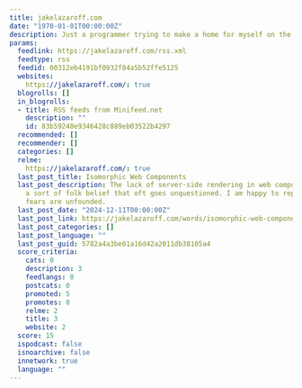 ```yaml
---
title: jakelazaroff.com
date: "1970-01-01T00:00:00Z"
description: Just a programmer trying to make a home for myself on the WWW.
params:
  feedlink: https://jakelazaroff.com/rss.xml
  feedtype: rss
  feedid: 00312eb4191bf0932f84a5b52ffe5125
  websites:
    https://jakelazaroff.com/: true
  blogrolls: []
  in_blogrolls:
  - title: RSS feeds from Minifeed.net
    description: ""
    id: 83b59248e9346428c889eb03522b4297
  recommended: []
  recommender: []
  categories: []
  relme:
    https://jakelazaroff.com/: true
  last_post_title: Isomorphic Web Components
  last_post_description: The lack of server-side rendering in web components has become
    a sort of folk belief that oft goes unquestioned. I am happy to report that the
    fears are unfounded.
  last_post_date: "2024-12-11T00:00:00Z"
  last_post_link: https://jakelazaroff.com/words/isomorphic-web-components/
  last_post_categories: []
  last_post_language: ""
  last_post_guid: 5782a4a3be01a16d42a2011db38105a4
  score_criteria:
    cats: 0
    description: 3
    feedlangs: 0
    postcats: 0
    promoted: 5
    promotes: 0
    relme: 2
    title: 3
    website: 2
  score: 15
  ispodcast: false
  isnoarchive: false
  innetwork: true
  language: ""
---
```

